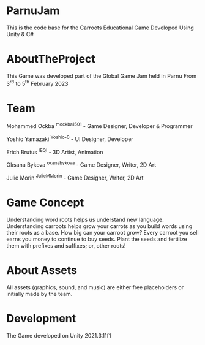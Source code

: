 # ParnuJam
This is the code base for the Carroots Educational Game Developed Using Unity &amp; C#

# AboutTheProject
This Game was developed part of the Global Game Jam held in Parnu From 3<sup>rd</sup> to 5<sup>th</sup> February 2023

# Team
Mohammed Ockba <sup>mockba1501</sup> - Game Designer, Developer & Programmer

Yoshio Yamazaki <sup>Yoshio-0</sup> - UI Designer, Developer

Erich Brutus <sup>IEQI</sup> - 3D Artist, Animation

Oksana Bykova <sup>oxanabykova</sup> - Game Designer, Writer, 2D Art

Julie Morin <sup>JulieMMorin</sup> - Game Designer, Writer, 2D Art

# Game Concept
Understanding word roots helps us understand new language. Understanding carroots helps grow your carrots as you build words using their roots as a base. How big can your carroot grow? Every carroot you sell earns you money to continue to buy seeds.  Plant the seeds and fertilize them with prefixes and suffixes; or, other roots!

# About Assets
All assets (graphics, sound, and music) are either free placeholders or initially made by the team.

# Development
The Game developed on Unity 2021.3.11f1
